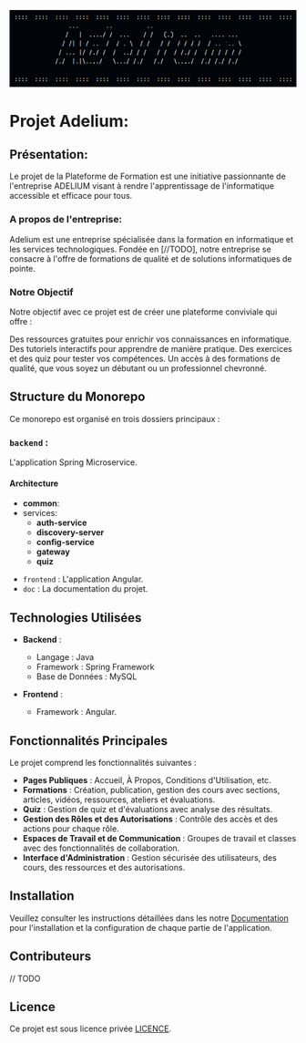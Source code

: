 
![Logo Adelium](docs/assets/images/adelium_cli_logo.png)

# Projet Adelium:

## Présentation:

Le projet de la Plateforme de Formation est une initiative passionnante de l'entreprise ADELIUM visant à rendre l'apprentissage de l'informatique accessible et efficace pour tous.

### A propos de l'entreprise: 
Adelium est une entreprise spécialisée dans la formation en informatique et les services technologiques. Fondée en [//TODO], notre entreprise se consacre à l'offre de formations de qualité et de solutions informatiques de pointe.

### Notre Objectif
Notre objectif avec ce projet est de créer une plateforme conviviale qui offre :

Des ressources gratuites pour enrichir vos connaissances en informatique.
Des tutoriels interactifs pour apprendre de manière pratique.
Des exercices et des quiz pour tester vos compétences.
Un accès à des formations de qualité, que vous soyez un débutant ou un professionnel chevronné.



## Structure du Monorepo

Ce monorepo est organisé en trois dossiers principaux :

### `backend` : 
L'application Spring Microservice.

#### Architecture

  * **common**:
  * services:
    - **auth-service**
    - **discovery-server**
    - **config-service**
    - **gateway**
    - **quiz**
- `frontend` : L'application Angular.
- `doc` : La documentation du projet.

## Technologies Utilisées

- **Backend** :
  - Langage : Java
  - Framework : Spring Framework
  - Base de Données : MySQL

- **Frontend** :
  - Framework : Angular.

## Fonctionnalités Principales

Le projet comprend les fonctionnalités suivantes :

- **Pages Publiques** : Accueil, À Propos, Conditions d'Utilisation, etc.
- **Formations** : Création, publication, gestion des cours avec sections, articles, vidéos, ressources, ateliers et évaluations.
- **Quiz** : Gestion de quiz et d'évaluations avec analyse des résultats.
- **Gestion des Rôles et des Autorisations** : Contrôle des accès et des actions pour chaque rôle.
- **Espaces de Travail et de Communication** : Groupes de travail et classes avec des fonctionnalités de collaboration.
- **Interface d'Administration** : Gestion sécurisée des utilisateurs, des cours, des ressources et des autorisations.

## Installation

Veuillez consulter les instructions détaillées dans les notre [Documentation](docs/index.md) pour l'installation et la configuration de chaque partie de l'application.

## Contributeurs

// TODO

## Licence

Ce projet est sous licence privée [LICENCE](./LICENCE).